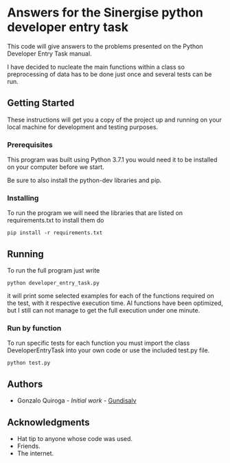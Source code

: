 # Answers for the Sinergise python developer entry task

This code will give answers to the problems presented on the Python Developer 
Entry Task manual.

I have decided to nucleate the main functions within a class so preprocessing of
data has to be done just once and several tests can be run.


## Getting Started

These instructions will get you a copy of the project up and running on your 
local machine for development and testing purposes.


### Prerequisites

This program was built using Python 3.7.1 you would need it to be installed on 
your computer before we start.

Be sure to also install the python-dev libraries and pip.


### Installing

To run the program we will need the libraries that are listed on requirements.txt 
to install them do


```
pip install -r requirements.txt
```



## Running

To run the full program just write


```
python developer_entry_task.py
```


it will print some selected examples for each of the functions required on the 
test, with it respective execution time. Al functions have been optimized,
but I still can not manage to get the full execution under one minute.

### Run by function

To run specific tests for each function you must import the class 
DeveloperEntryTask into your own code or use the included test.py file.

```
python test.py
```
## Authors

*   Gonzalo Quiroga - _Initial work_ - [Gundisalv](https://github.com/Gundisalv)

## Acknowledgments

*   Hat tip to anyone whose code was used.
*   Friends.
*   The internet.
